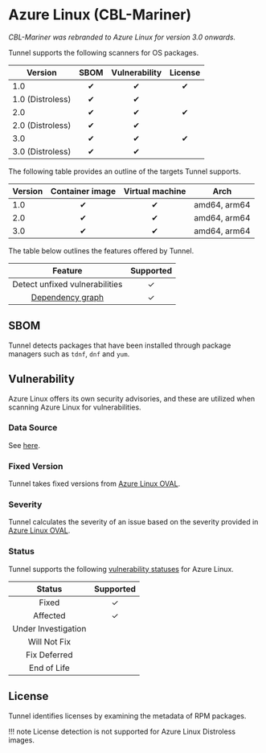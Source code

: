 # Azure Linux (CBL-Mariner)

_CBL-Mariner was rebranded to Azure Linux for version 3.0 onwards._

Tunnel supports the following scanners for OS packages.

| Version          | SBOM | Vulnerability | License |
| ---------------- | :--: | :-----------: | :-----: |
| 1.0              |  ✔   |       ✔       |    ✔    |
| 1.0 (Distroless) |  ✔   |       ✔       |         |
| 2.0              |  ✔   |       ✔       |    ✔    |
| 2.0 (Distroless) |  ✔   |       ✔       |         |
| 3.0              |  ✔   |       ✔       |    ✔    |
| 3.0 (Distroless) |  ✔   |       ✔       |         |

The following table provides an outline of the targets Tunnel supports.

| Version | Container image | Virtual machine |     Arch     |
| ------- | :-------------: | :-------------: | :----------: |
| 1.0     |        ✔        |        ✔        | amd64, arm64 |
| 2.0     |        ✔        |        ✔        | amd64, arm64 |
| 3.0     |        ✔        |        ✔        | amd64, arm64 |

The table below outlines the features offered by Tunnel.

|               Feature                | Supported |
| :----------------------------------: | :-------: |
|    Detect unfixed vulnerabilities    |     ✓     |
| [Dependency graph][dependency-graph] |     ✓     |

## SBOM

Tunnel detects packages that have been installed through package managers such as `tdnf`, `dnf` and `yum`.

## Vulnerability

Azure Linux offers its own security advisories, and these are utilized when scanning Azure Linux for vulnerabilities.

### Data Source

See [here](../../scanner/vulnerability.md#data-sources).

### Fixed Version

Tunnel takes fixed versions from [Azure Linux OVAL][oval].

### Severity

Tunnel calculates the severity of an issue based on the severity provided in [Azure Linux OVAL][oval].

### Status

Tunnel supports the following [vulnerability statuses] for Azure Linux.

|       Status        | Supported |
| :-----------------: | :-------: |
|        Fixed        |     ✓     |
|      Affected       |     ✓     |
| Under Investigation |           |
|    Will Not Fix     |           |
|    Fix Deferred     |           |
|     End of Life     |           |

## License

Tunnel identifies licenses by examining the metadata of RPM packages.

!!! note
License detection is not supported for Azure Linux Distroless images.

[dependency-graph]: ../../configuration/reporting.md#show-origins-of-vulnerable-dependencies
[oval]: https://github.com/microsoft/AzureLinuxVulnerabilityData/
[vulnerability statuses]: ../../configuration/filtering.md#by-status
